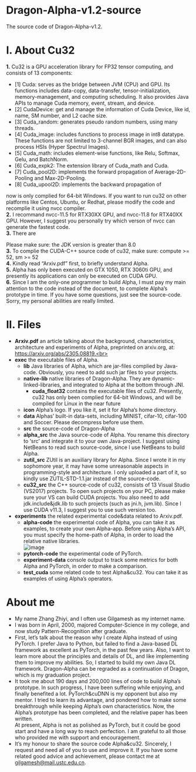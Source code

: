 # Dragon-Alpha-v1.2-source
The source code of Dragon-Alpha-v1.2.

# I. About Cu32
**1.** Cu32 is a GPU acceleration library for FP32 tensor computing, and consists of 13 components:<br>
- [1] Cuda: serves as the bridge between JVM (CPU) and GPU. Its functions includes data-copy, data-transfer, tensor-initialization, memory-management, and computing scheduling. It also provides Java APIs to manage Cuda memory, event, stream, and device.
- [2] CudaDevice: get and manage the information of Cuda Device, like id, name, SM number, and L2 cache size.
- [3] Cuda_random: generates pseudo random numbers, using many threads.
- [4] Cuda_image: includes functions to process image in int8 datatype. These functions are not limited to 3-channel BGR images, and can also process HSIs (Hyper Spectrul Images).
- [5] Cuda_math: includes element-wise functions, like Relu, Softmax, Gelu, and BatchNorm.
- [6] Cuda_expk2: The extension library of Cuda_math and Cuda.
- [7] Cuda_pool2D: implements the forward propagation of Average-2D-Pooling and Max-2D-Pooling.
- [8] Cuda_upool2D: implements the backward propagation of 

now is only complied for 64-bit Windows. If you want to run cu32 on other platforms like Centos, Ubuntu, or Redhat, please modify the code and recomplie it using nvcc compiler.<br> 
**2.** I recommand nvcc-11.5 for RTX30XX GPU, and nvcc-11.8 for RTX40XX GPU. However, I suggest you personally try which verson of nvcc can generate the fastest code.<br> 
**3.** There are 
 

Please make sure: the JDK version is greater than 8.0<br>
**3.** To complie the CUDA-C++ source code of cu32, make sure:  compute >= 52, sm >= 52 <br>
**4.** Kindly read “Arxiv.pdf” first, to briefly understand Alpha.<br>
**5.** Alpha has only been executed on GTX 1050, RTX 3060ti GPU, and presently its applications can only be executed on CUDA GPU.<br>
**6.** Since I am the only-one programmer to build Alpha, I must pay my main attention to the code instead of the document, to complete Alpha’s prototype in time. If you have some questions, just see the source-code. Sorry, my personal abilities are really limited.<br> 


# II. Files
- **Arxiv.pdf**  an article talking about the background, characteristics, architecture and experiments of Alpha, preprinted on arxiv.org, at: https://arxiv.org/abs/2305.08819.<br>
- **exec**  the executable files of Alpha.
  - **lib**  Java libraries of Alpha, which are jar-files complied by Java-code. Obviously, you need to add such jar files to your projects.<br>
  - **native-lib**  native libraries of Dragon-Alpha. They are dynamic-linked-libraries, and integrated to Alpha at the bottom through JNI.<br>
    - **cuda_float32**  contains the executable files of cu32. Presently, cu32 has only been complied for 64-bit Windows, and will be compiled for Linux in the near future<br>
  - **icon**  Alpha’s logo. If you like it, set it for Alpha’s home directory. <br> 
  - **data**  Alphas’ built-in data-sets, including MINIST, cifar-10, cifar-100 and Soccer. Please decompress before use them.<br> 
  - **src**  the source-code of Dragon-Alpha<br>
  - **alpha_src**  the Java source-code of Alpha. You rename this directory to ‘src’ and integrate it to your own Java-project. I suggest using NetBeans to read such source-code, since I use NetBeans to build Alpha.<br>
  - **zutil_src**  ZUtil is an auxiliary library for Alpha. Since I wrote it in my sophomore year, it may have some unreasonable aspects in programming-style and architecture. I only uploaded a part of it, so kindly use ZUTIL-STD-1.1.jar instead of the source-code.<br>
  - **cu32_src**  the C++ source-code of cu32, consists of 13 Visual Studio (VS2017) projects. To open such projects on your PC, please make sure your VS can build CUDA projects. You also need to add jdk.include&jdk.lib to such projects (such as jni.h, jvm.lib). Since I use CUDA v11.3, I suggest you to use such version too.<br>
- **experiments**  the related experimental code&data related to Arxiv.pdf.<br>
  - **alpha-code**  the experimental code of Alpha, you can take it as examples, to create your own Alpha-app. Before using Alpha’s API, you must specify the home-path of Alpha, in order to load the relative native libraries.<br>
  ![image](https://github.com/GilgameshXYZ123/Dragon-Alpha/assets/65615049/2586a7d0-0226-4bae-a575-5d9e2c8bdf66)
  - **pytorch-code**  the experimental code of PyTorch.<br>
  - **experiment-data**  console output to track some metrics for both Alpha and PyTorch, in order to make a comparison.<br>
  - **test_cuda**  some related code to test Alpha&cu32. You can take it as examples of using Alpha’s operators.<br>


# About me
- My name Zhang Zhiyi, and I often use Gilgamesh as my internet name.<br>
- I was born in April, 2000, majored Computer-Science in my college, and now study Pattern-Recognition after graduate.<br>
- First, let’s talk about the reason why I create Alpha instead of using PyTorch. I prefer Java to Python, but failed to find a Java-based DL framework as excellent as PyTorch, in the past few years. Also, I want to learn more about the principles and details of DL, and like implementing them to improve my abilities. So, I started to build my own Java DL framework. Dragon-Alpha can be regraded as a continuation of Dragon, which is my graduation project.<br>
- It took me about 190 days and 200,000 lines of code to build Alpha’s prototype. In such progress, I have been suffering while enjoying, and finally benefited a lot. PyTorch&cuDNN is my opponent but also my mentor. I tried to learn its advantage, and pondered how to make some breakthrough while keeping Alpha’s own characteristics. Now, the Alpha’s prototype has been completed, and the relative paper has been written.<br>
At present, Alpha is not as polished as PyTorch, but it could be good start and have a long way to reach perfection. I am grateful to all those who provided me with support and encouragement.<br>
- It’s my honour to share the source code Alpha&cu32. Sincerely, I request and need all of you to use and improve it. If you have some related good advice and achievement, please contact me at gilgamesh@mail.ustc.edu.cn.<br>
